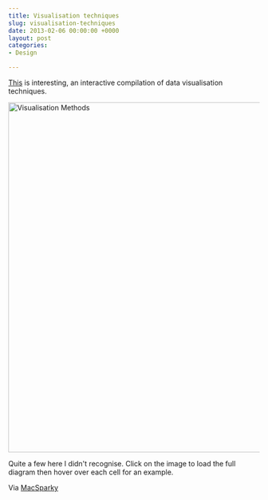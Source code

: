 ```yaml
---
title: Visualisation techniques
slug: visualisation-techniques
date: 2013-02-06 00:00:00 +0000
layout: post
categories: 
- Design

---
```

[This][visual-literacy] is interesting, an interactive compilation of data visualisation techniques.

[<img src="assets/images/2014/02/A-Periodic-Table-of-Visualization-Methods.png" alt="Visualisation Methods" width="700" />][visual-literacy]

Quite a few here I didn't recognise. Click on the image to load the full diagram then hover over each cell for an example.

Via [MacSparky][macsparky]

[macsparky]: http://macsparky.com/
[visual-literacy]: http://www.visual-literacy.org/periodic_table/periodic_table.html
